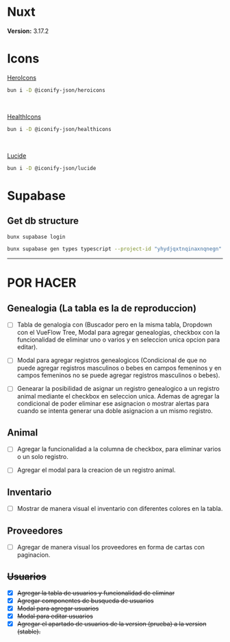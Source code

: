 # Nuxt

**Version:** 3.17.2

# Icons

[HeroIcons](https://icon-sets.iconify.design/heroicons/)

```bash
bun i -D @iconify-json/heroicons
```

<br>

[HealthIcons](https://icon-sets.iconify.design/healthicons/)

```bash
bun i -D @iconify-json/healthicons
```

<br>

[Lucide](https://icon-sets.iconify.design/lucide/)

```bash
bun i -D @iconify-json/lucide
```

# Supabase

## Get db structure

```bash
bunx supabase login
```

```bash
bunx supabase gen types typescript --project-id "yhydjqxtnqinaxnqnegn" --schema public > types/supabase.ts
```

---

# POR HACER

## Genealogia (La tabla es la de reproduccion)

- [ ] Tabla de genalogia con (Buscador pero en la misma tabla, Dropdown con el VueFlow Tree, Modal para agregar genealogias, checkbox con la funcionalidad de eliminar uno o varios y en seleccion unica opcion para editar).

- [ ] Modal para agregar registros genealogicos (Condicional de que no puede agregar registros masculinos o bebes en campos femeninos y en campos femeninos no se puede agregar registros masculinos o bebes).

- [ ] Genearar la posibilidad de asignar un registro genealogico a un registro animal mediante el checkbox en seleccion unica. Ademas de agregar la condicional de poder eliminar ese asignacion o mostrar alertas para cuando se intenta generar una doble asignacion a un mismo registro.

## Animal

- [ ] Agregar la funcionalidad a la columna de checkbox, para eliminar varios o un solo registro.

- [ ] Agregar el modal para la creacion de un registro animal.

## Inventario

- [ ] Mostrar de manera visual el inventario con diferentes colores en la tabla.

## Proveedores

- [ ] Agregar de manera visual los proveedores en forma de cartas con paginacion.

## <s>Usuarios</s>

- [X] <s>Agregar la tabla de usuarios y funcionalidad de eliminar</s>
- [X] <s>Agregar componentes de busqueda de usuarios</s>
- [X] <s>Modal para agregar usuarios</s>
- [X] <s>Modal para editar usuarios</s>
- [X] <s>Agregar el apartado de usuarios de la version (prueba) a la version (stable).</s>
